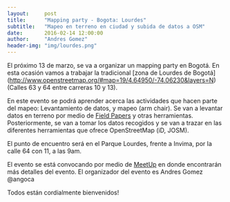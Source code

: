 ```yaml
---
layout:     post
title:      "Mapping party - Bogota: Lourdes"
subtitle:   "Mapeo en terreno en ciudad y subida de datos a OSM"
date:       2016-02-14 12:00:00
author:     "Andres Gomez"
header-img: "img/lourdes.png"
---
```


El próximo 13 de marzo, se va a organizar un mapping party en Bogotá.
En esta ocasión vamos a trabajar la tradicional [zona de Lourdes de Bogotá]
(http://www.openstreetmap.org/#map=19/4.64950/-74.06230&layers=N) 
(Calles 63 y 64 entre carreras 10 y 13).

En este evento se podrá aprender acerca las actividades que hacen parte del
mapeo: Levantamiento de datos, y mapeo (arm chair).
Se van a levantar datos en terreno por medio de
[Field Papers](http://fieldpapers.org/atlases/2uojxbjc)
y otras herramientas.
Posteriormente, se van a tomar los datos recogidos y se van a trazar en
las diferentes herramientas que ofrece OpenStreetMap (iD, JOSM).

El punto de encuentro será en el Parque Lourdes, frente a Invima, por
la calle 64 con 11, a las 9am.

El evento se está convocando por medio de 
[MeetUp](http://www.meetup.com/Maptime-Colombia-OSM/events/228832727/)
en donde encontrarán más detalles del evento.
El organizador del evento es Andres Gomez @angoca

Todos están cordialmente bienvenidos!
